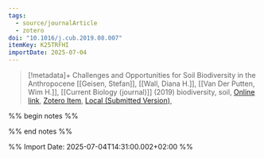 ```yaml
---
tags:
  - source/journalArticle
  - zotero
doi: "10.1016/j.cub.2019.08.007"
itemKey: K25TRFHI
importDate: 2025-07-04
---
```

>[!metadata]+
> Challenges and Opportunities for Soil Biodiversity in the Anthropocene
> [[Geisen, Stefan]], [[Wall, Diana H.]], [[Van Der Putten, Wim H.]], 
> [[Current Biology (journal)]] (2019)
> biodiversity, soil, 
> [Online link](https://linkinghub.elsevier.com/retrieve/pii/S0960982219310231), [Zotero Item](zotero://select/library/items/K25TRFHI), [Local (Submitted Version)](file://C:/Users/aburg/Documents/references/zotero/storage/XPNLY2U2/Geisen2019_ChallengesOpportunities.pdf), 

%% begin notes %%

%% end notes %%

%% Import Date: 2025-07-04T14:31:00.002+02:00 %%
